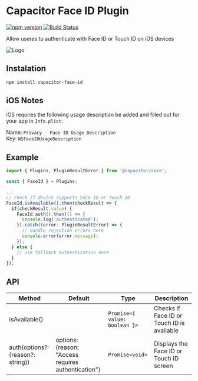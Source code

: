 # Capacitor Face ID Plugin

[![npm version](https://badge.fury.io/js/capacitor-face-id.svg)](https://badge.fury.io/js/capacitor-face-id)
[![Build Status](https://travis-ci.org/danielsogl/capacitor-face-id.svg?branch=master)](https://travis-ci.org/danielsogl/capacitor-face-id)

Allow useres to authenticate with Face ID or Touch ID on iOS devices

![Logo](https://www.intego.com/mac-security-blog/wp-content/uploads/2017/10/Touch-ID-vs-Face-ID.png)

## Instalation

```sh
npm install capacitor-face-id
```

## iOS Notes

iOS requires the following usage description be added and filled out for your app in `Info.plist`:

Name: `Privacy - Face ID Usage Description`
<br>
Key: `NSFaceIDUsageDescription`

## Example

```ts
import { Plugins, PluginResultError } from '@capacitor/core';

const { FaceId } = Plugins;

...
// check if device supports Face ID or Touch ID
FaceId.isAvailable().then(checkResult => {
  if(checkResult.value) {
    FaceId.auth().then(() => {
      console.log('authenticated');
    }).catch((error: PluginResultError) => {
      // handle rejection errors here
      console.error(error.message);
    });
  } else {
    // use fallback authentication here
  }
});

```

## API

| Method                            | Default                                             | Type                          | Description                                |
| --------------------------------- | --------------------------------------------------- | ----------------------------- | ------------------------------------------ |
| isAvailable()                     |                                                     | `Promise<{ value: boolean }>` | Checks if Face ID or Touch ID is available |
| auth(options?: {reason?: string}) | options: {reason: "Access requires authentication"} | `Promise<void>`               | Displays the Face ID or Touch ID screen    |
